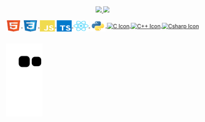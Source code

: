 ##

<div align="center">
  <a href="https://github.com/gabriel-venezian">
  <img height="180em" src="https://github-readme-stats.vercel.app/api?username=gabriel-venezian&show_icons=true&theme=github_dark&include_all_commits=true&count_private=true"/>
  <img height="180em" src="https://github-readme-stats.vercel.app/api/top-langs/?username=gabriel-venezian&layout=compact&langs_count=5&theme=github_dark"/>
</div>

<div style="display: inline_block"><br>
  <img align="center" alt="HTML Icon" height="30" width="40" src="https://raw.githubusercontent.com/devicons/devicon/master/icons/html5/html5-original.svg">
  <img align="center" alt="CSS Icon" height="30" width="40" src="https://raw.githubusercontent.com/devicons/devicon/master/icons/css3/css3-original.svg">
  <img align="center" alt="JavaScript Icon" height="30" width="40" src="https://raw.githubusercontent.com/devicons/devicon/master/icons/javascript/javascript-plain.svg">
  <img align="center" alt="TypeScript Icon" height="30" width="40" src="https://raw.githubusercontent.com/devicons/devicon/master/icons/typescript/typescript-plain.svg">
  <img align="center" alt="React Icon" height="30" width="40" src="https://raw.githubusercontent.com/devicons/devicon/master/icons/react/react-original.svg">
  <img align="center" alt="Python Icon" height="30" width="40" src="https://raw.githubusercontent.com/devicons/devicon/master/icons/python/python-original.svg">
  <img align="center" alt="C Icon" height="30" width="40" src="https://raw.githubusercontent.com/jmnote/z-icons/master/svg/c.svg">
  <img align="center" alt="C++ Icon" height="30" width="40" src="https://raw.githubusercontent.com/jmnote/z-icons/master/svg/cpp.svg">
  <img align="center" alt="Csharp Icon" height="30" width="40" src="https://raw.githubusercontent.com/jmnote/z-icons/master/svg/csharp.svg">
</div>

  
##
  
<div>  
  
  ![Snake animation](https://github.com/gabriel-venezian/gabriel-venezian/blob/output/github-contribution-grid-snake.svg)
  
</div>
  
